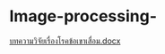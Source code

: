 # Image-processing-



[บทความวิจัยเรื่องโรคข้อเขาเสื่อม.docx](https://github.com/sarwanputeh/Image-processing-/files/10301910/default.docx)
